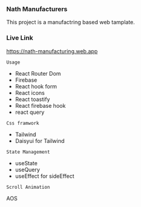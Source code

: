 ### Nath Manufacturers
This project is a manufactring based web tamplate.

### Live Link
https://nath-manufacturing.web.app


`Usage`

* React Router Dom
* Firebase
* React hook form
* React icons
* React toastify
* React firebase hook
* react query


`Css framwork`

* Tailwind
* Daisyui for Tailwind


`State Management`
* useState
* useQuery
* useEffect for sideEffect


`Scroll Animation`

AOS